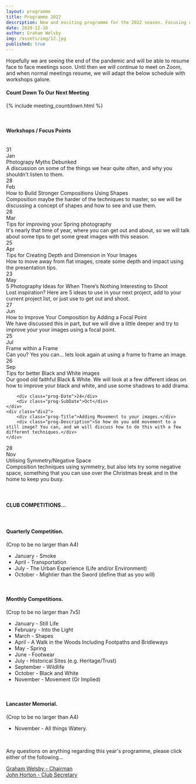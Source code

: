 ```yaml
---
layout: programme
title: Programme 2022
description: New and exciting programme for the 2022 season. Focusing on Composition this year, with the usual technical tips and some project ideas for you to complete at home.
date: 2020-12-16
author: Graham Welsby
img: /assets/img/12.jpg
published: true
---
```


Hopefully we are seeing the end of the pandemic and will be able to resume face to face meetings soon. Until then we will continue to meet on Zoom, and when normal meetings resume, we will adapt the below schedule with workshops galore.


#### __Count Down To Our Next Meeting__


{% include meeting_countdown.html %}

 
<br>

#### __Workshops / Focus Points__

<br>

<div class="parent-prog">
	<div class="div1">
		<div class="prog-Date">31</div>
		<div class="prog-SubDate">Jan</div>
	</div>
	<div class="div2">
		<div class="prog-Title">Photograpy Myths Debunked</div>
		<div class="prog-Description">A discussion on some of the things we hear quite often, and why you shouldn't listen to them.</div>
	</div>
</div>



<div class="parent-prog">
	<div class="div1">
		<div class="prog-Date">28</div>
		<div class="prog-SubDate">Feb</div>
	</div>
	<div class="div2">
		<div class="prog-Title">How to Build Stronger Compositions Using Shapes</div>
		<div class="prog-Description">Composition maybe the harder of the techniques to master, so we will be discussing a concept of shapes and how to see and use them.</div>
	</div>
</div>



<div class="parent-prog">
	<div class="div1">
		<div class="prog-Date">28</div>
		<div class="prog-SubDate">Mar</div>
	</div>
	<div class="div2">
		<div class="prog-Title">Tips for improving your Spring photography</div>
		<div class="prog-Description">It's nearly that time of year, where you can get out and about, so we will talk about some tips to get some great images with this season.</div>
	</div>
</div>



<div class="parent-prog">
	<div class="div1">
		<div class="prog-Date">25</div>
		<div class="prog-SubDate">Apr</div>
	</div>
	<div class="div2">
		<div class="prog-Title">Tips for Creating Depth and Dimension in Your Images</div>
		<div class="prog-Description">How to move away from flat images, create some depth and impact using the presentation tips.</div>
	</div>
</div>



<div class="parent-prog">
	<div class="div1">
		<div class="prog-Date">23</div>
		<div class="prog-SubDate">May</div>
	</div>
	<div class="div2">
		<div class="prog-Title">5 Photography Ideas for When There’s Nothing Interesting to Shoot</div>
		<div class="prog-Description">Lost inspiration? Here are 5 ideas to use in your next project, add to your current project list, or just use to get out and shoot.</div>
	</div>
</div>



<div class="parent-prog">
	<div class="div1">
		<div class="prog-Date">27</div>
		<div class="prog-SubDate">Jun</div>
	</div>
	<div class="div2">
		<div class="prog-Title">How to Improve Your Composition by Adding a Focal Point</div>
		<div class="prog-Description">We have discussed this in part, but we will dive a little deeper and try to improve your your images using a focal point.</div>
	</div>
</div>


<div class="parent-prog">
	<div class="div1">
		<div class="prog-Date">25</div>
		<div class="prog-SubDate">Jul</div>
	</div>
	<div class="div2">
		<div class="prog-Title">Frame within a Frame</div>
		<div class="prog-Description">Can you? Yes you can... lets look again at using a frame to frame an image.</div>
	</div>

</div>


<!-- <div class="parent-prog">
	<div class="div1">	
		
		<span class="newBadge">NEW</span>

		<div class="prog-Date">24</div>
		<div class="prog-SubDate">Aug</div>
	</div>
	<div class="div2">
		<div class="prog-Title">Software Demo</div>
		<div class="prog-Description">This is the first August Meeting and an amendment to the years programme, we will be discussing 'GIMP' as a software alternative to Photoshop.</div>
	</div>
</div> -->



<div class="parent-prog">
	<div class="div1">
		<div class="prog-Date">26</div>
		<div class="prog-SubDate">Sep</div>
	</div>
	<div class="div2">
		<div class="prog-Title">Tips for better Black and White images</div>
		<div class="prog-Description">Our good old faithful Black &amp; White. We will look at a few different ideas on how to improve your black and white, and use some shadows to add drama.</div>
	</div>
</div>



<div class="parent-prog">
	<div class="div1">

<!-- 		<span class="newBadge">AMEND</span> -->

		<div class="prog-Date">24</div>
		<div class="prog-SubDate">Oct</div>
	</div>
	<div class="div2">
		<div class="prog-Title">Adding Movement to your images.</div>
		<div class="prog-Description">So how do you add movement to a still image? You can, and we will discuss how to do this with a few different techniques.</div>
	</div>
</div>



<div class="parent-prog">
	<div class="div1">
		<div class="prog-Date">28</div>
		<div class="prog-SubDate">Nov</div>
	</div>
	<div class="div2">
		<div class="prog-Title">Utilising Symmetry/Negative Space</div>
		<div class="prog-Description">Composition techniques using symmetry, but also lets try some negative space, something that you can use over the Christmas break and in the home to keep you busy.</div>
	</div>
</div>

<br>
<br>

#### CLUB COMPETITIONS...

<br>

#### Quarterly Competition.

<p class="prog-SubDesc">(Crop to be no larger than A4)</p>

* January - Smoke
* April - Transportation
* July - The Urban Experience (Life and/or Environment)
* October - Mightier than the Sword (define that as you will)

<br>

#### Monthly Competitions.

<p class="prog-SubDesc">(Crop to be no larger than 7x5)</p>

* January - Still Life
* February - Into the Light
* March - Shapes
* April - A Walk in the Woods Including Footpaths and Bridleways
* May - Spring
* June - Footwear
* July - Historical Sites (e.g. Heritage/Trust)
* September - Wildlife
* October - Black and White
* November - Movement (Or Implied)

<br>

#### Lancaster Memorial.
(Crop to be no larger than A4)

* November - All things Watery.


<br>

Any questions on anything regarding this year's programme, please click either of the following...

<a href="mailto:grahamwelsby@gmail.com">Graham Welsby - Chairman</a>
<br>
<a href="mailto:john.horton4@btinternet.com">John Horton - Club Secretary</a>


